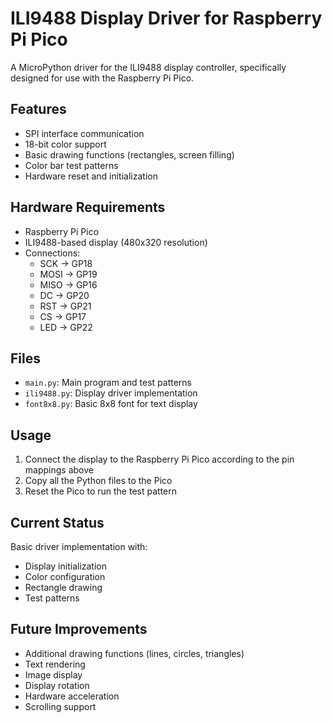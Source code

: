 # ILI9488 Display Driver for Raspberry Pi Pico

A MicroPython driver for the ILI9488 display controller, specifically designed for use with the Raspberry Pi Pico.

## Features

- SPI interface communication
- 18-bit color support
- Basic drawing functions (rectangles, screen filling)
- Color bar test patterns
- Hardware reset and initialization

## Hardware Requirements

- Raspberry Pi Pico
- ILI9488-based display (480x320 resolution)
- Connections:
  - SCK -> GP18
  - MOSI -> GP19
  - MISO -> GP16
  - DC -> GP20
  - RST -> GP21
  - CS -> GP17
  - LED -> GP22

## Files

- `main.py`: Main program and test patterns
- `ili9488.py`: Display driver implementation
- `font8x8.py`: Basic 8x8 font for text display

## Usage

1. Connect the display to the Raspberry Pi Pico according to the pin mappings above
2. Copy all the Python files to the Pico
3. Reset the Pico to run the test pattern

## Current Status

Basic driver implementation with:
- Display initialization
- Color configuration
- Rectangle drawing
- Test patterns

## Future Improvements

- Additional drawing functions (lines, circles, triangles)
- Text rendering
- Image display
- Display rotation
- Hardware acceleration
- Scrolling support 